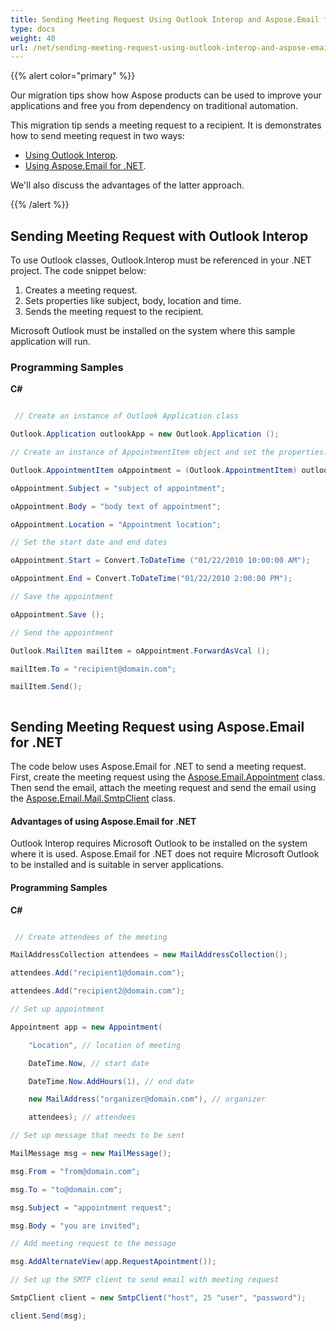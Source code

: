 ```yaml
---
title: Sending Meeting Request Using Outlook Interop and Aspose.Email for .NET
type: docs
weight: 40
url: /net/sending-meeting-request-using-outlook-interop-and-aspose-email-for-net/
---
```



{{% alert color="primary" %}} 

Our migration tips show how Aspose products can be used to improve your applications and free you from dependency on traditional automation.

This migration tip sends a meeting request to a recipient. It is demonstrates how to send meeting request in two ways:

- [Using Outlook Interop](#sending-meeting-request-with-outlook-interop).
- [Using Aspose.Email for .NET](#advantages-of-using-asposeemail-for-net).

We'll also discuss the advantages of the latter approach.

{{% /alert %}} 
## **Sending Meeting Request with Outlook Interop**
To use Outlook classes, Outlook.Interop must be referenced in your .NET project. The code snippet below:

1. Creates a meeting request.
1. Sets properties like subject, body, location and time.
1. Sends the meeting request to the recipient.

Microsoft Outlook must be installed on the system where this sample application will run.
### **Programming Samples**
**C#**

``` cs

 // Create an instance of Outlook Application class

Outlook.Application outlookApp = new Outlook.Application ();

// Create an instance of AppointmentItem object and set the properties:

Outlook.AppointmentItem oAppointment = (Outlook.AppointmentItem) outlookApp.CreateItem (Outlook.OlItemType.olAppointmentItem);

oAppointment.Subject = "subject of appointment";

oAppointment.Body = "body text of appointment";

oAppointment.Location = "Appointment location";

// Set the start date and end dates

oAppointment.Start = Convert.ToDateTime ("01/22/2010 10:00:00 AM");

oAppointment.End = Convert.ToDateTime("01/22/2010 2:00:00 PM");

// Save the appointment

oAppointment.Save ();

// Send the appointment

Outlook.MailItem mailItem = oAppointment.ForwardAsVcal ();

mailItem.To = "recipient@domain.com";

mailItem.Send();



```
## **Sending Meeting Request using Aspose.Email for .NET**
The code below uses Aspose.Email for .NET to send a meeting request. First, create the meeting request using the [Aspose.Email.Appointment](https://reference.aspose.com/email/net/aspose.email.calendar/appointment) class. Then send the email, attach the meeting request and send the email using the [Aspose.Email.Mail.SmtpClient](https://reference.aspose.com/email/net/aspose.email.clients.smtp) class.
#### **Advantages of using Aspose.Email for .NET**
Outlook Interop requires Microsoft Outlook to be installed on the system where it is used. Aspose.Email for .NET does not require Microsoft Outlook to be installed and is suitable in server applications.
#### **Programming Samples**
**C#**

``` cs

 // Create attendees of the meeting

MailAddressCollection attendees = new MailAddressCollection();

attendees.Add("recipient1@domain.com");

attendees.Add("recipient2@domain.com");

// Set up appointment

Appointment app = new Appointment(

    "Location", // location of meeting

    DateTime.Now, // start date

    DateTime.Now.AddHours(1), // end date

    new MailAddress("organizer@domain.com"), // organizer

    attendees); // attendees

// Set up message that needs to be sent

MailMessage msg = new MailMessage();

msg.From = "from@domain.com";

msg.To = "to@domain.com";

msg.Subject = "appointment request";

msg.Body = "you are invited";

// Add meeting request to the message

msg.AddAlternateView(app.RequestApointment());

// Set up the SMTP client to send email with meeting request

SmtpClient client = new SmtpClient("host", 25 "user", "password");

client.Send(msg);



```
